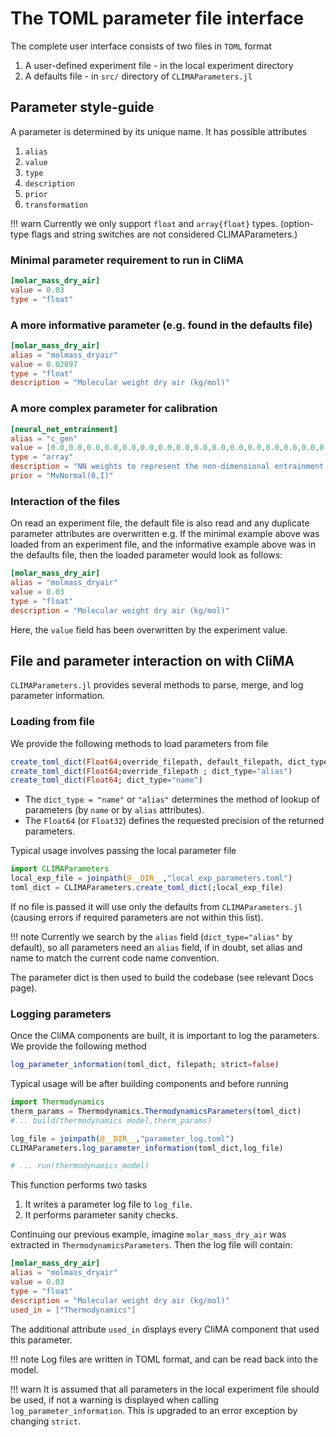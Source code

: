 # The TOML parameter file interface

The complete user interface consists of two files in `TOML` format
1. A user-defined experiment file - in the local experiment directory
2. A defaults file - in `src/` directory of `CLIMAParameters.jl`

## Parameter style-guide

A parameter is determined by its unique name. It has possible attributes
1. `alias`
2. `value`
3. `type`
4. `description`
5. `prior`
6. `transformation`

!!! warn
    Currently we only support `float` and `array{float}` types. (option-type flags and string switches are not considered CLIMAParameters.)

### Minimal parameter requirement to run in CliMA

```TOML
[molar_mass_dry_air]
value = 0.03
type = "float"
```

### A more informative parameter (e.g. found in the defaults file)

```TOML
[molar_mass_dry_air]
alias = "molmass_dryair"
value = 0.02897
type = "float"
description = "Molecular weight dry air (kg/mol)"
```

### A more complex parameter for calibration

```TOML
[neural_net_entrainment]
alias = "c_gen"
value = [0.0,0.0,0.0,0.0,0.0,0.0,0.0,0.0,0.0,0.0,0.0,0.0,0.0,0.0,0.0,0.0]
type = "array"
description = "NN weights to represent the non-dimensional entrainment function"
prior = "MvNormal(0,I)"
```

### Interaction of the files

On read an experiment file, the default file is also read and any duplicate parameter attributes are overwritten
e.g. If the minimal example above was loaded from an experiment file, and the informative example above was in the defaults file, then the loaded parameter would look as follows:
``` TOML
[molar_mass_dry_air]
alias = "molmass_dryair"
value = 0.03
type = "float"
description = "Molecular weight dry air (kg/mol)"
```
Here, the `value` field has been overwritten by the experiment value.

## File and parameter interaction on with CliMA

`CLIMAParameters.jl` provides several methods to parse, merge, and log parameter information.


### Loading from file
We provide the following methods to load parameters from file
```julia
create_toml_dict(Float64;override_filepath, default_filepath, dict_type="alias")
create_toml_dict(Float64;override_filepath ; dict_type="alias")
create_toml_dict(Float64; dict_type="name")
```
- The `dict_type = "name"` or `"alias"` determines the method of lookup of parameters (by `name` or by `alias` attributes).
- The `Float64` (or `Float32`) defines the requested precision of the returned parameters.

Typical usage involves passing the local parameter file
```julia
import CLIMAParameters
local_exp_file = joinpath(@__DIR__,"local_exp_parameters.toml")
toml_dict = CLIMAParameters.create_toml_dict(;local_exp_file)
```
If no file is passed it will use only the defaults from `CLIMAParameters.jl` (causing errors if required parameters are not within this list).

!!! note
    Currently we search by the `alias` field (`dict_type="alias"` by default), so all parameters need an `alias` field, if in doubt, set alias and name to match the current code name convention.

The parameter dict is then used to build the codebase (see relevant Docs page).

### Logging parameters

Once the CliMA components are built, it is important to log the parameters. We provide the following method
```julia
log_parameter_information(toml_dict, filepath; strict=false)
```

Typical usage will be after building components and before running
```julia
import Thermodynamics
therm_params = Thermodynamics.ThermodynamicsParameters(toml_dict)
#... build(thermodynamics model,therm_params)

log_file = joinpath(@__DIR__,"parameter_log.toml")
CLIMAParameters.log_parameter_information(toml_dict,log_file)

# ... run(thermodynamics_model)
```

This function performs two tasks
1. It writes a parameter log file to `log_file`.
2. It performs parameter sanity checks.

Continuing our previous example, imagine `molar_mass_dry_air` was extracted in `ThermodynamicsParameters`. Then the log file will contain:
``` TOML
[molar_mass_dry_air]
alias = "molmass_dryair"
value = 0.03
type = "float"
description = "Molecular weight dry air (kg/mol)"
used_in = ["Thermodynamics"]
```
The additional attribute `used_in` displays every CliMA component that used this parameter.

!!! note
    Log files are written in TOML format, and can be read back into the model.

!!! warn
    It is assumed that all parameters in the local experiment file should be used, if not a warning is displayed when calling `log_parameter_information`. This is upgraded to an error exception by changing `strict`.
